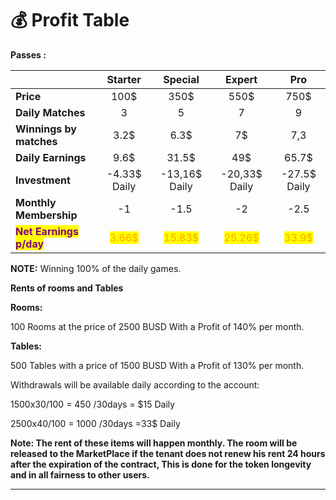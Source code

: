 # 💰 Profit Table

**Passes :**

|                                                           |                  Starter                 |                  Special                  |                   Expert                  |                    Pro                   |
| --------------------------------------------------------- | :--------------------------------------: | :---------------------------------------: | :---------------------------------------: | :--------------------------------------: |
| **Price**                                                 |                   100$                   |                    350$                   |                    550$                   |                   750$                   |
| **Daily Matches**                                         |                     3                    |                     5                     |                     7                     |                     9                    |
| **Winnings by matches**                                   |                   3.2$                   |                    6.3$                   |                     7$                    |                    7,3                   |
| **Daily Earnings**                                        |                   9.6$                   |                   31.5$                   |                    49$                    |                   65.7$                  |
| **Investment**                                            |               -4.33$ Daily               |               -13,16$ Daily               |               -20,33$ Daily               |               -27.5$ Daily               |
| **Monthly Membership**                                    |                    -1                    |                    -1.5                   |                     -2                    |                   -2.5                   |
| <mark style="color:purple;">**Net Earnings p/day**</mark> | <mark style="color:orange;">3.66$</mark> | <mark style="color:orange;">15.83$</mark> | <mark style="color:orange;">25.26$</mark> | <mark style="color:orange;">33.9$</mark> |

**NOTE:**                   Winning 100% of the daily games.

**Rents of rooms and Tables**

**Rooms:**

100 Rooms at the price of 2500 BUSD With a Profit of 140% per month.

**Tables:**

500 Tables with a price of 1500 BUSD With a Profit of 130% per month.

Withdrawals will be available daily according to the account:

&#x20;                                                 1500x30/100 = 450 /30days = $15 Daily

&#x20;                                                  2500x40/100 = 1000 /30days =33$ Daily

**Note: The rent of these items will happen monthly. The room will be released to the MarketPlace if the tenant does not renew his rent 24 hours after the expiration of the contract, This is done for the token longevity and in all fairness to other users.**

***
